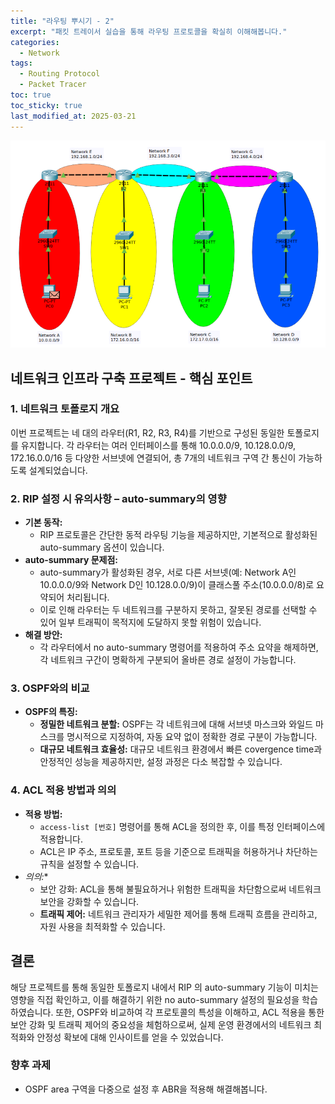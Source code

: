 ```yaml
---
title: "라우팅 뿌시기 - 2"
excerpt: "패킷 트레이서 실습을 통해 라우팅 프로토콜을 확실히 이해해봅니다."
categories:
  - Network
tags:
  - Routing Protocol
  - Packet Tracer
toc: true
toc_sticky: true
last_modified_at: 2025-03-21
---
```


![img.png](../assets/images/topology.png)

## 네트워크 인프라 구축 프로젝트 - 핵심 포인트

### 1. 네트워크 토폴로지 개요

이번 프로젝트는 네 대의 라우터(R1, R2, R3, R4)를 기반으로 구성된 동일한 토폴로지를 유지합니다.
각 라우터는 여러 인터페이스를 통해 10.0.0.0/9, 10.128.0.0/9, 172.16.0.0/16 등 다양한 서브넷에 연결되어,
총 7개의 네트워크 구역 간 통신이 가능하도록 설계되었습니다.

### 2. RIP 설정 시 유의사항 – auto-summary의 영향

- **기본 동작:**
  - RIP 프로토콜은 간단한 동적 라우팅 기능을 제공하지만, 기본적으로 활성화된 auto-summary 옵션이 있습니다.
- **auto-summary 문제점:**
  - auto-summary가 활성화된 경우, 서로 다른 서브넷(예: Network A인 10.0.0.0/9와 Network D인 10.128.0.0/9)이 클래스풀 주소(10.0.0.0/8)로 요약되어 처리됩니다.
  - 이로 인해 라우터는 두 네트워크를 구분하지 못하고, 잘못된 경로를 선택할 수 있어 일부 트래픽이 목적지에 도달하지 못할 위험이 있습니다.
- **해결 방안:**
  - 각 라우터에서 no auto-summary 명령어를 적용하여 주소 요약을 해제하면, 각 네트워크 구간이 명확하게 구분되어 올바른 경로 설정이 가능합니다.

### 3. OSPF와의 비교

- **OSPF의 특징:**
  - **정밀한 네트워크 분할:** OSPF는 각 네트워크에 대해 서브넷 마스크와 와일드 마스크를 명시적으로 지정하여, 자동 요약 없이 정확한 경로 구분이 가능합니다.
  - **대규모 네트워크 효율성:** 대규모 네트워크 환경에서 빠른 covergence time과 안정적인 성능을 제공하지만, 설정 과정은 다소 복잡할 수 있습니다.

### 4. ACL 적용 방법과 의의

- **적용 방법:**
  - `access-list [번호]` 명령어를 통해 ACL을 정의한 후, 이를 특정 인터페이스에 적용합니다.
  - ACL은 IP 주소, 프로토콜, 포트 등을 기준으로 트래픽을 허용하거나 차단하는 규칙을 설정할 수 있습니다.
- *의의:**
  - 보안 강화: ACL을 통해 불필요하거나 위험한 트래픽을 차단함으로써 네트워크 보안을 강화할 수 있습니다.
  - **트래픽 제어:** 네트워크 관리자가 세밀한 제어를 통해 트래픽 흐름을 관리하고, 자원 사용을 최적화할 수 있습니다.

## 결론

해당 프로젝트를 통해 동일한 토폴로지 내에서 RIP 의 auto-summary 기능이 미치는 영향을 직접 확인하고, 
이를 해결하기 위한 no auto-summary 설정의 필요성을 학습하였습니다. 
또한, OSPF와 비교하여 각 프로토콜의 특성을 이해하고, ACL 적용을 통한 보안 강화 및 트래픽 제어의 중요성을 체험하으로써,
실제 운영 환경에서의 네트워크 최적화와 안정성 확보에 대해 인사이트를 얻을 수 있었습니다.

### 향후 과제

- OSPF area 구역을 다중으로 설정 후 ABR을 적용해 해결해봅니다.
